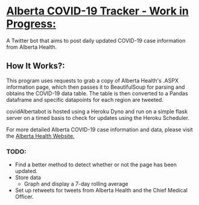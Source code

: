 # [Alberta COVID-19 Tracker - Work in Progress:](https://twitter.com/covidAlberta "@covidAlbertabot")

A Twitter bot that aims to post daily updated COVID-19 case information from Alberta Health.

## How It Works?:

This program uses requests to grab a copy of Alberta Health's .ASPX information page, which then passes it to BeautifulSoup for parsing and obtains the COVID-19 data table. The table is then converted to a Pandas dataframe and specific datapoints for each region are tweeted. 

covidAlbertabot is hosted using a Heroku Dyno and run on a simple flask server on a timed basis to check for updates using the Heroku Scheduler.

For more detailed Alberta COVID-19 case information and data, please visit the [Alberta Health Website.](https://www.alberta.ca/covid-19-alberta-data.aspx)


### TODO:

- Find a better method to detect whether or not the page has been updated.
- Store data
  - Graph and display a 7-day rolling average
- Set up retweets for tweets from Alberta Health and the Chief Medical Officer.
